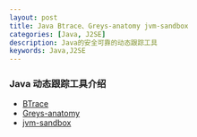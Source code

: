 ```yaml
---
layout: post
title: Java Btrace、Greys-anatomy jvm-sandbox
categories: [Java, J2SE]
description: Java的安全可靠的动态跟踪工具
keywords: Java,J2SE
---
```


### Java 动态跟踪工具介绍

* [BTrace](https://github.com/btraceio/btrace)
* [Greys-anatomy](https://github.com/oldmanpushcart/greys-anatomy)
* [jvm-sandbox](https://github.com/alibaba/jvm-sandbox)

<!--more-->


